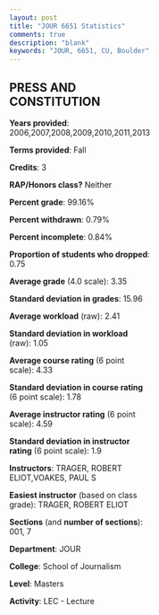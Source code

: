 ```yaml
---
layout: post
title: "JOUR 6651 Statistics"
comments: true
description: "blank"
keywords: "JOUR, 6651, CU, Boulder"
--- 
```

<head>
<script src="https://ajax.googleapis.com/ajax/libs/jquery/2.1.3/jquery.min.js"></script>
<script src="https://dl.dropboxusercontent.com/s/pc42nxpaw1ea4o9/highcharts.js?dl=0"></script>
<!-- <script src="../assets/js/highcharts.js"></script> -->
<style type="text/css">@font-face {
	font-family: "Bebas Neue";
	src: url(https://www.filehosting.org/file/details/544349/BebasNeue%20Regular.otf) format("opentype");
	}
	h1.Bebas { 
		font-family: "Bebas Neue", Verdana, Tahoma;
	}
</style>
</head>
<body>
	<div id="container" style="float: right; width: 45%; height: 88%; margin-left: 2.5%; margin-right: 2.5%;"></div>
	<script language="JavaScript">
		$(document).ready(function() {
		var chart = {type: 'column'};
		var title = {text: 'Grade Distribution'};
		var xAxis = {categories: ['A','B','C','D','F'],crosshair: true};
		var yAxis = {min: 0,title: {text: 'Percentage'}};
		var tooltip = {headerFormat: '<center><b><span style="font-size:20px">{point.key}</span></b></center>',
		               pointFormat: '<td style="padding:0"><b>{point.y:.1f}%</b></td>',
		               footerFormat: '</table>',shared: true,useHTML: true};
		var plotOptions = {column: {pointPadding: 0.0,borderWidth: 0}};  
		var credits = {enabled: false};var series= [{name: 'Percent',data: [46.56,45.04,8.4,0.0,0.0,]}];
		var json = {};
		json.chart = chart;
		json.title = title;
		json.tooltip = tooltip;
		json.xAxis = xAxis;
		json.yAxis = yAxis;  
		json.series = series;
		json.plotOptions = plotOptions;  
		json.credits = credits;
		$('#container').highcharts(json);
	});
	</script>
</body>
			   
## PRESS AND CONSTITUTION

**Years provided**: 2006,2007,2008,2009,2010,2011,2013

**Terms provided**: Fall

**Credits**: 3

**RAP/Honors class?** Neither

**Percent grade**: 99.16%

**Percent withdrawn**: 0.79%

**Percent incomplete**: 0.84%

**Proportion of students who dropped**: 0.75

**Average grade** (4.0 scale): 3.35

**Standard deviation in grades**: 15.96

**Average workload** (raw): 2.41

**Standard deviation in workload** (raw): 1.05

**Average course rating** (6 point scale): 4.33

**Standard deviation in course rating** (6 point scale): 1.78

**Average instructor rating** (6 point scale): 4.59

**Standard deviation in instructor rating** (6 point scale): 1.9

**Instructors**: TRAGER, ROBERT ELIOT,VOAKES, PAUL S

**Easiest instructor** (based on class grade): TRAGER, ROBERT ELIOT

**Sections** (and **number of sections**): 001, 7

**Department**: JOUR

**College**: School of Journalism

**Level**: Masters

**Activity**: LEC - Lecture